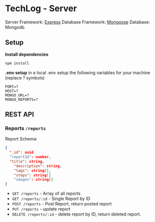 # TechLog - Server

Server Framework: [Express](https://www.npmjs.com/package/express)
Database Framework: [Mongoose](https://www.npmjs.com/package/mongoose)
Database: Mongodb

## Setup

**Install dependencies**

```zsh
npm install
```

**.env setup** in a local .env setup the following variables for your machine (replace ? symbols)

```.env
PORT=?
HOST=?
MONGO_URL=?
MONGO_REPORTS=?
```

## REST API

### Reports `/reports`

Report Schema:

```json
{
  "_id": uuid
  "reportId": number,
  "title": string,
	"description": string,
	"tags": string[],
	"steps": string[]
	"images": string[]
}
```

- `GET /reports` - Array of all reports
- `GET /reports/:id` - Single Report by ID
- `POST /reports` - Post Report, return posted report
- `PUT /reports` - update report
- `DELETE /reports/:id` - delete report by ID, return deleted report.

